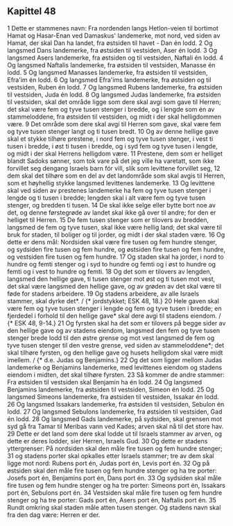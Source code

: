 ## Kapittel 48

1 Dette er stammenes navn: Fra nordenden langs Hetlon-veien til bortimot Hamat og Hasar-Enan ved Damaskus' landemerke, mot nord, ved siden av Hamat, der skal Dan ha landet, fra østsiden til havet - Dan én lodd.
2 Og langsmed Dans landemerke, fra østsiden til vestsiden, Aser én lodd.
3 Og langsmed Asers landemerke, fra østsiden og til vestsiden, Naftali én lodd.
4 Og langsmed Naftalis landemerke, fra østsiden til vestsiden, Manasse én lodd.
5 Og langsmed Manasses landemerke, fra østsiden til vestsiden, Efra'im én lodd.
6 Og langsmed Efra'ims landemerke, fra østsiden og til vestsiden, Ruben én lodd.
7 Og langsmed Rubens landemerke, fra østsiden til vestsiden, Juda én lodd.
8 Og langsmed Judas landemerke, fra østsiden til vestsiden, skal det område ligge som dere skal avgi som gave til Herren; det skal være fem og tyve tusen stenger i bredde, og i lengde som én av stammeloddene, fra østsiden til vestsiden, og midt i der skal helligdommen være.
9 Det område som dere skal avgi til Herren som gave, skal være fem og tyve tusen stenger langt og ti tusen bredt.
10 Og av denne hellige gave skal et stykke tilhøre prestene, i nord fem og tyve tusen stenger, i vest ti tusen i bredde, i øst ti tusen i bredde, og i syd fem og tyve tusen i lengde, og midt i der skal Herrens helligdom være.
11 Prestene, dem som er helliget blandt Sadoks sønner, som tok vare på det jeg ville ha varetatt, som ikke forvillet seg dengang Israels barn fór vill, slik som levittene forvillet seg,
12 dem skal det tilhøre som en del av det landområde som skal avgis til Herren, som et høyhellig stykke langsmed levittenes landemerke.
13 Og levittene skal ved siden av prestenes landemerke ha fem og tyve tusen stenger i lengde og ti tusen i bredde; lengden skal i alt være fem og tyve tusen stenger, og bredden ti tusen.
14 De skal ikke selge eller bytte bort noe av det, og denne førstegrøde av landet skal ikke gå over til andre; for den er helliget til Herren.
15 De fem tusen stenger som er tilovers av bredden, langsmed de fem og tyve tusen, skal ikke være hellig land; det skal være til bruk for staden, til boliger og til jorder, og midt i der skal staden være.
16 Og dette er dens mål: Nordsiden skal være fire tusen og fem hundre stenger, og sydsiden fire tusen og fem hundre, og østsiden fire tusen og fem hundre, og vestsiden fire tusen og fem hundre.
17 Og staden skal ha jorder, i nord to hundre og femti stenger og i syd to hundre og femti og i øst to hundre og femti og i vest to hundre og femti.
18 Og det som er tilovers av lengden, langsmed den hellige gave, ti tusen stenger mot øst og ti tusen mot vest, det skal være langsmed den hellige gave, og av grøden av det skal være til føde for stadens arbeidere.
19 Og stadens arbeidere, av alle Israels stammer, skal dyrke det*. / {* jordstykket; ESK 48, 18.}
20 Hele gaven skal være fem og tyve tusen stenger i lengde og fem og tyve tusen i bredde; en fjerdedel i forhold til den hellige gave* skal dere avgi til stadens eiendom. / {* ESK 48, 9-14.}
21 Og fyrsten skal ha det som er tilovers på begge sider av den hellige gave og av stadens eiendom, langsmed den fem og tyve tusen stenger brede lodd til den østre grense og mot vest langsmed de fem og tyve tusen stenger til den vestre grense, ved siden av stammeloddene*; det skal tilhøre fyrsten, og den hellige gave og husets helligdom skal være midt imellem. / {* d.e. Judas og Benjamins.}
22 Og det som ligger mellom Judas landemerke og Benjamins landemerke, med levittenes eiendom og stadens eiendom i midten, det skal tilhøre fyrsten.
23 Så kommer de andre stammer: Fra østsiden til vestsiden skal Benjamin ha én lodd.
24 Og langsmed Benjamins landemerke, fra østsiden til vestsiden, Simeon én lodd.
25 Og langsmed Simeons landemerke, fra østsiden til vestsiden, Issakar én lodd.
26 Og langsmed Issakars landemerke, fra østsiden til vestsiden, Sebulon én lodd.
27 Og langsmed Sebulons landemerke, fra østsiden til vestsiden, Gad én lodd.
28 Og langsmed Gads landemerke, på sydsiden, skal grensen mot syd gå fra Tamar til Meribas vann ved Kades; arven skal nå til det store hav.
29 Dette er det land som dere skal lodde ut til Israels stammer av arven, og dette er deres lodder, sier Herren, Israels Gud.
30 Og dette er stadens yttergrenser: På nordsiden skal den måle fire tusen og fem hundre stenger;
31 og stadens porter skal opkalles etter Israels stammer; tre av dem skal ligge mot nord: Rubens port én, Judas port én, Levis port én.
32 Og på østsiden skal den måle fire tusen og fem hundre stenger og ha tre porter: Josefs port én, Benjamins port én, Dans port én.
33 Og sydsiden skal måle fire tusen og fem hundre stenger og ha tre porter: Simeons port én, Issakars port én, Sebulons port én.
34 Vestsiden skal måle fire tusen og fem hundre stenger og ha tre porter: Gads port én, Asers port én, Naftalis port én.
35 Rundt omkring skal staden måle atten tusen stenger. Og stadens navn skal fra den dag være: Herren er der.
